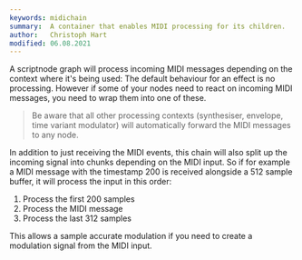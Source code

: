 ```yaml
---
keywords: midichain
summary:  A container that enables MIDI processing for its children.
author:   Christoph Hart
modified: 06.08.2021
---
```

  
A scriptnode graph will process incoming MIDI messages depending on the context where it's being used: 
The default behaviour for an effect is no processing. However if some of your nodes need to react on incoming MIDI messages, you need to wrap them into one of these.

> Be aware that all other processing contexts (synthesiser, envelope, time variant modulator) will automatically forward the MIDI messages to any node.

In addition to just receiving the MIDI events, this chain will also split up the incoming signal into chunks depending on the MIDI input. So if for example a MIDI message with the timestamp 200 is received alongside a 512 sample buffer, it will process the input in this order:

1. Process the first 200 samples
2. Process the MIDI message
3. Process the last 312 samples

This allows a sample accurate modulation if you need to create a modulation signal from the MIDI input.